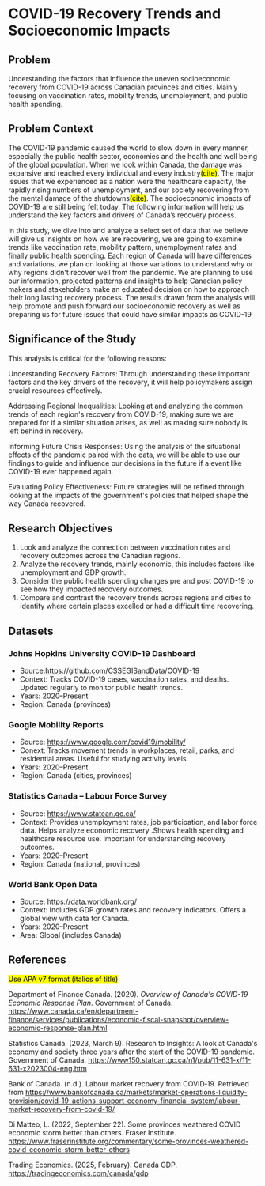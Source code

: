 # COVID-19 Recovery Trends and Socioeconomic Impacts

## Problem

Understanding the factors that influence the uneven socioeconomic recovery from COVID-19 across Canadian provinces and cities. Mainly focusing on vaccination rates, mobility trends, unemployment, and public health spending.<br>

## Problem Context

The COVID-19 pandemic caused the world to slow down in every manner, especially the public health sector, economies and the health and well being of the global population. When we look within Canada, the damage was expansive and reached every individual and every industry<mark>(cite)</mark>. The major issues that we experienced as a nation were the healthcare capacity, the rapidly rising numbers of unemployment, and our society recovering from the mental damage of the shutdowns<mark>(cite)</mark>. The socioeconomic impacts of COVID-19 are still being felt today. The following information will help us understand the key factors and drivers of Canada’s recovery process. <br>

In this study, we dive into and analyze a select set of data that we believe will give us insights on how we are recovering, we are going to examine trends like vaccination rate, mobility pattern, unemployment rates and finally public health spending. Each region of Canada will have differences and variations, we plan on looking at those variations to understand why or why regions didn't recover well from the pandemic. We are planning to use our information, projected patterns and insights to help Canadian policy makers and stakeholders make an educated decision on how to approach their long lasting recovery process. The results drawn from the analysis will help promote and push forward our socioeconomic recovery as well as preparing us for future issues that could have similar impacts as COVID-19<br>

## Significance of the Study

This analysis is critical for the following reasons:<br>

Understanding Recovery Factors: Through understanding these important factors and the key drivers of the recovery, it will help policymakers assign crucial resources effectively.<br>

Addressing Regional Inequalities: Looking at and analyzing the common trends of each region's recovery from COVID-19, making sure we are prepared for if a similar situation arises, as well as making sure nobody is left behind in recovery. <br>

Informing Future Crisis Responses: Using the analysis of the situational effects of the pandemic paired with the data, we will be able to use our findings to guide and influence our decisions in the future if a event like COVID-19 ever happened again.<br>

Evaluating Policy Effectiveness: Future strategies will be refined through looking at the impacts of the government's policies that helped shape the way Canada recovered. <br>

## Research Objectives

1. Look and analyze the connection between vaccination rates and recovery outcomes across the Canadian regions.
2. Analyze the recovery trends, mainly economic, this includes factors like unemployment and GDP growth.
3. Consider the public health spending changes pre and post COVID-19 to see how they impacted recovery outcomes.
4. Compare and contrast the recovery trends across regions and cities to identify where certain places excelled or had a difficult time recovering. 

## Datasets

### Johns Hopkins University COVID-19 Dashboard
* Source:https://github.com/CSSEGISandData/COVID-19
* Context: Tracks COVID-19 cases, vaccination rates, and deaths. Updated regularly to monitor public health trends.
* Years: 2020–Present
* Region: Canada (provinces)

### Google Mobility Reports
* Source: https://www.google.com/covid19/mobility/
* Conext: Tracks movement trends in workplaces, retail, parks, and residential areas. Useful for studying activity levels.
* Years: 2020–Present
* Region: Canada (cities, provinces)

### Statistics Canada – Labour Force Survey
* Source: https://www.statcan.gc.ca/
* Context: Provides unemployment rates, job participation, and labor force data. Helps analyze economic recovery .Shows health spending and healthcare resource use. Important for understanding recovery outcomes.
* Years: 2020–Present
* Region: Canada (national, provinces)

### World Bank Open Data
* Source: https://data.worldbank.org/
* Context: Includes GDP growth rates and recovery indicators. Offers a global view with data for Canada.
* Years: 2020–Present
* Area: Global (includes Canada)

## References
<mark>Use APA v7 format (italics of title)</mark>

Department of Finance Canada. (2020). *Overview of Canada's COVID-19 Economic Response Plan*. Government of Canada. https://www.canada.ca/en/department-finance/services/publications/economic-fiscal-snapshot/overview-economic-response-plan.html<br>

Statistics Canada. (2023, March 9). Research to Insights: A look at Canada's economy and society three years after the start of the COVID-19 pandemic. Government of Canada. https://www150.statcan.gc.ca/n1/pub/11-631-x/11-631-x2023004-eng.htm<br>

Bank of Canada. (n.d.). Labour market recovery from COVID‑19. Retrieved from https://www.bankofcanada.ca/markets/market-operations-liquidity-provision/covid-19-actions-support-economy-financial-system/labour-market-recovery-from-covid-19/<br>

Di Matteo, L. (2022, September 22). Some provinces weathered COVID economic storm better than others. Fraser Institute. https://www.fraserinstitute.org/commentary/some-provinces-weathered-covid-economic-storm-better-others<br>

Trading Economics. (2025, February). Canada GDP. https://tradingeconomics.com/canada/gdp<br>
